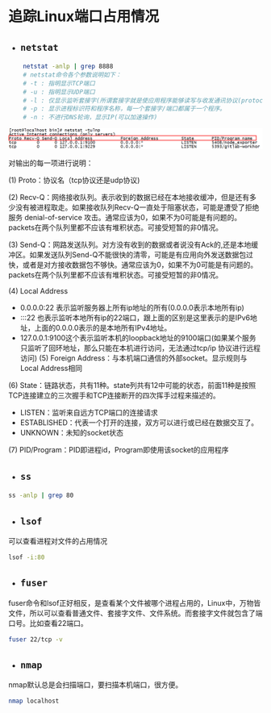 # 追踪Linux端口占用情况

- ## `netstat`
```bash
	netstat -anlp | grep 8888
    # netstat命令各个参数说明如下：
    # -t : 指明显示TCP端口 
    # -u : 指明显示UDP端口 
    # -l : 仅显示监听套接字(所谓套接字就是使应用程序能够读写与收发通讯协议(protocol)与资料的程序) 
    # -p : 显示进程标识符和程序名称，每一个套接字/端口都属于一个程序。 
    # -n : 不进行DNS轮询，显示IP(可以加速操作) 
```

![](../img/netstat.png)

对输出的每一项进行说明：

(1) Proto：协议名（tcp协议还是udp协议)

(2) Recv-Q：网络接收队列。表示收到的数据已经在本地接收缓冲，但是还有多少没有被进程取走。如果接收队列Recv-Q一直处于阻塞状态，可能是遭受了拒绝服务 denial-of-service 攻击。通常应该为0，如果不为0可能是有问题的。packets在两个队列里都不应该有堆积状态。可接受短暂的非0情况。

(3) Send-Q：网路发送队列。对方没有收到的数据或者说没有Ack的,还是本地缓冲区。如果发送队列Send-Q不能很快的清零，可能是有应用向外发送数据包过快，或者是对方接收数据包不够快。通常应该为0，如果不为0可能是有问题的。packets在两个队列里都不应该有堆积状态。可接受短暂的非0情况。

(4) Local Address

- 0.0.0.0:22 表示监听服务器上所有ip地址的所有(0.0.0.0表示本地所有ip)
- :::22 也表示监听本地所有ip的22端口，跟上面的区别是这里表示的是IPv6地址，上面的0.0.0.0表示的是本地所有IPv4地址。
- 127.0.0.1:9100这个表示监听本机的loopback地址的9100端口(如果某个服务只监听了回环地址，那么只能在本机进行访问，无法通过tcp/ip 协议进行远程访问)
(5) Foreign Address：与本机端口通信的外部socket。显示规则与Local Address相同

(6) State：链路状态，共有11种。state列共有12中可能的状态，前面11种是按照TCP连接建立的三次握手和TCP连接断开的四次挥手过程来描述的。
- LISTEN：监听来自远方TCP端口的连接请求
- ESTABLISHED：代表一个打开的连接，双方可以进行或已经在数据交互了。
- UNKNOWN：未知的socket状态

(7)  PID/Program：PID即进程id，Program即使用该socket的应用程序

- ## `ss`
```bash
ss -anlp | grep 80
```

- ## `lsof`
可以查看进程对文件的占用情况
```bash
lsof -i:80
```

- ## `fuser`
fuser命令和lsof正好相反，是查看某个文件被哪个进程占用的，Linux中，万物皆文件，所以可以查看普通文件、套接字文件、文件系统。而套接字文件就包含了端口号。比如查看22端口。
```bash
fuser 22/tcp -v
```

- ## `nmap`
nmap默认总是会扫描端口，要扫描本机端口，很方便。
```bash
nmap localhost
```